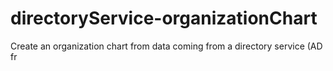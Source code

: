 # directoryService-organizationChart
Create an organization chart from data coming from a directory service (AD  fr
